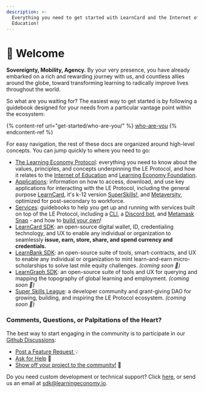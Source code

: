 ```yaml
---
description: >-
  Everything you need to get started with LearnCard and the Internet of
  Education!
---
```


# 👋 Welcome

**Sovereignty, Mobility, Agency.** By your very presence, you have already embarked on a rich and rewarding journey with us, and countless allies around the globe, toward transforming learning to radically improve lives throughout the world.&#x20;

So what are you waiting for? The easiest way to get started is by following a guidebook designed for your needs from a particular vantage point within the ecosystem:

{% content-ref url="get-started/who-are-you/" %}
[who-are-you](get-started/who-are-you/)
{% endcontent-ref %}

For easy navigation, the rest of these docs are organized around high-level concepts. You can jump quickly to where you need to go:

* [The Learning Economy Protocol](get-started/protocol-overview/): everything you need to know about the values, principles, and concepts underpinning the LE Protocol, and how it relates to the [Internet of Education](https://www.internetofeducation.org) and [Learning Economy Foundation](https://www.learningeconomy.io).
* [Applications](broken-reference): information on how to access, download, and use key applications for interacting with the LE Protocol, including the general purpose [LearnCard](learn-card-examples/learncard.md), it's k-12 version [SuperSkills!](learn-card-examples/superskills/), and [Metaversity](learn-card-examples/metaversity.md), optimized for post-secondary to workforce.
* [Services](broken-reference): guidebooks to help you get up and running with services built on top of the LE Protocol, including a [CLI](learncard-services/learncard-cli.md), a [Discord bot](learncard-services/discord-bot.md), and [Metamask Snap](learncard-services/metamask-snap.md) - and how to [build your own](learncard-services/build-your-own-service.md)!
* [LearnCard SDK](broken-reference): an open-source digital wallet, ID, credentialing technology, and UX to enable any individual or organization to seamlessly **issue, earn, store, share, and spend currency and credentials.**
* [LearnBank SDK](broken-reference): an open-source suite of tools, smart-contracts, and UX to enable any individual or organization to mint learn-and-earn micro-scholarships to solve last mile equity challenges. _(coming soon 🚧)_
* [LearnGraph SDK](broken-reference): an open-source suite of tools and UX for querying and mapping the topography of global learning and employment. _(coming soon 🚧)_
* [Super Skills League](broken-reference): a developer community and grant-giving DAO for growing, building, and inspiring the LE Protocol ecosystem. _(coming soon 🚧)_

### Comments, Questions, or Palpitations of the Heart?

The best way to start engaging in the community is to participate in our [Github Discussions](https://github.com/learningeconomy/LearnCard/discussions):&#x20;

* [Post a Feature Request ](https://github.com/learningeconomy/LearnCard/discussions/categories/feature-requests)💡
* [Ask for Help](https://github.com/learningeconomy/LearnCard/discussions/categories/help) 💖
* [Show off your project to the community!](https://github.com/learningeconomy/LearnCard/discussions/categories/show-and-tell) 🙌

Do you need custom development or technical support? Click [here](super-skills-league/custom-development.md), or send us an email at [sdk@learningeconomy.io](mailto:sdk@learningeconomy.io).
